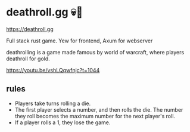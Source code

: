 # deathroll.gg 💀🎲 

https://deathroll.gg

Full stack rust game. Yew for frontend, Axum for webserver

deathrolling is a game made famous by world of warcraft, where players  deathroll for gold. 

https://youtu.be/vshLQqwfnjc?t=1044 

## rules 

- Players take turns rolling a die.
- The first player selects a number, and then rolls the die. The number they roll becomes the maximum number for the next player's roll.
- If a player rolls a 1, they lose the game.




